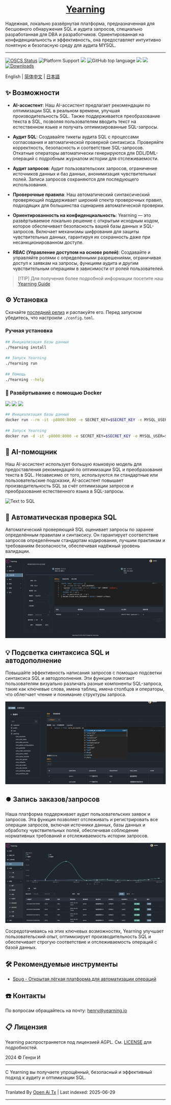 <div align="center">

<h1 style="border-bottom: none">
    <b><a href="https://next.yearning.io">Yearning</a></b><br />
</h1>
</div>

 Надежная, локально развёрнутая платформа, предназначенная для бесшовного обнаружения SQL и аудита запросов, специально разработанная для DBA и разработчиков. Ориентированная на конфиденциальность и эффективность, она предоставляет интуитивно понятную и безопасную среду для аудита MYSQL.

---
[![OSCS Status](https://www.oscs1024.com/platform/badge/cookieY/Yearning.svg?size=small)](https://www.murphysec.com/dr/nDuoncnUbuFMdrZsh7)
![Platform Support](https://img.shields.io/badge/-x86_x64%20ARM%20Supports%20%E2%86%92-rgb(84,56,255)?style=flat-square&logoColor=white&logo=linux)
[![][github-license-shield]][github-license-link]
![GitHub top language](https://img.shields.io/github/languages/top/cookieY/Yearning?color=369eff&label=golang&labelColor=black&logo=golang&logoColor=white&style=flat-square)
[![][github-forks-shield]][github-forks-link]
[![][github-stars-shield]][github-stars-link]
[![Downloads](https://img.shields.io/github/downloads/cookieY/Yearning/total?labelColor=black&logo=download&logoColor=white&style=flat-square)](https://github.com/cookieY/Yearning/releases/latest)

English | [简体中文](https://raw.githubusercontent.com/cookieY/Yearning/next/README.zh-CN.md) | [日本語](https://raw.githubusercontent.com/cookieY/Yearning/next/README.ja-JP.md)

## ✨ Возможности

- **AI-ассистент**: Наш AI-ассистент предлагает рекомендации по оптимизации SQL в реальном времени, улучшая производительность SQL. Также поддерживается преобразование текста в SQL, позволяя пользователям вводить текст на естественном языке и получать оптимизированные SQL-запросы.
  
- **Аудит SQL**: Создавайте тикеты аудита SQL с процессами согласования и автоматической проверкой синтаксиса. Проверяйте корректность, безопасность и соответствие SQL-запросов. Откатные операторы автоматически генерируются для DDL/DML-операций с подробным журналом истории для отслеживаемости.

- **Аудит запросов**: Аудит пользовательских запросов, ограничение источников данных и баз данных, анонимизация чувствительных полей. Записи запросов сохраняются для последующего использования.

- **Проверочные правила**: Наш автоматический синтаксический проверяющий поддерживает широкий спектр проверочных правил, подходящих для большинства сценариев автоматической проверки.

- **Ориентированность на конфиденциальность**: Yearning — это развёртываемое локально решение с открытым исходным кодом, которое обеспечивает безопасность вашей базы данных и SQL-запросов. Включает механизмы шифрования для защиты чувствительных данных, гарантируя их сохранность даже при несанкционированном доступе.

- **RBAC (Управление доступом на основе ролей)**: Создавайте и управляйте ролями с определёнными разрешениями, ограничивая доступ к заявкам на запросы, функциям аудита и другим чувствительным операциям в зависимости от ролей пользователей.

> \[!TIP]
> Для получения более подробной информации посетите наш [Yearning Guide](https://next.yearning.io)


## ⚙️ Установка

Скачайте [последний релиз](https://github.com/cookieY/Yearning/releases/latest) и распакуйте его. Перед запуском убедитесь, что настроили `./config.toml`.

### Ручная установка

```bash
## Инициализация базы данных
./Yearning install

## Запуск Yearning
./Yearning run

## Помощь
./Yearning --help
```

### 🚀 Развёртывание с помощью Docker
[![][docker-release-shield]][docker-release-link]
[![][docker-size-shield]][docker-size-link]
[![][docker-pulls-shield]][docker-pulls-link]
```bash
## Инициализация базы данных
docker run --rm -it -p8000:8000 -e SECRET_KEY=$SECRET_KEY -e MYSQL_USER=$MYSQL_USER -e MYSQL_ADDR=$MYSQL_ADDR -e MYSQL_PASSWORD=$MYSQL_PASSWORD -e MYSQL_DB=$Yearning_DB -e Y_LANG=zh_CN yeelabs/yearning "/opt/Yearning install"

## Запуск Yearning
docker run -d -it -p8000:8000 -e SECRET_KEY=$SECRET_KEY -e MYSQL_USER=$MYSQL_USER -e MYSQL_ADDR=$MYSQL_ADDR -e MYSQL_PASSWORD=$MYSQL_PASSWORD -e MYSQL_DB=$Yearning_DB -e Y_LANG=zh_CN yeelabs/yearning
```
## 🤖 AI-помощник

Наш AI-ассистент использует большую языковую модель для предоставления рекомендаций по оптимизации SQL и преобразования текста в SQL. Независимо от того, используются ли стандартные или пользовательские подсказки, AI-ассистент повышает производительность SQL за счёт оптимизации запросов и преобразования естественного языка в SQL-запросы.

![Text to SQL](https://raw.githubusercontent.com/cookieY/Yearning/next/img/text2sql.jpg)

## 🔖 Автоматическая проверка SQL

Автоматический проверяющий SQL оценивает запросы по заранее определённым правилам и синтаксису. Он гарантирует соответствие запросов определённым стандартам кодирования, лучшим практикам и требованиям безопасности, обеспечивая надёжный уровень валидации.

![SQL Audit](https://raw.githubusercontent.com/cookieY/Yearning/next/img/audit.png)

## 💡 Подсветка синтаксиса SQL и автодополнение

Повышайте эффективность написания запросов с помощью подсветки синтаксиса SQL и автодополнения. Эти функции помогают пользователям визуально различать разные компоненты SQL-запроса, такие как ключевые слова, имена таблиц, имена столбцов и операторы, что облегчает чтение и понимание структуры запроса.

![SQL Query](https://raw.githubusercontent.com/cookieY/Yearning/next/img/query.png)

## ⏺️ Запись заказов/запросов

Наша платформа поддерживает аудит пользовательских заявок и запросов. Эта функция позволяет отслеживать и регистрировать все операции запросов, включая источники данных, базы данных и обработку чувствительных полей, обеспечивая соблюдение нормативных требований и отслеживаемость истории запросов.

![Order/Query Record](https://raw.githubusercontent.com/cookieY/Yearning/next/img/record.png)

Сосредотачиваясь на этих ключевых возможностях, Yearning улучшает пользовательский опыт, оптимизирует производительность SQL и обеспечивает строгую соответствие и отслеживаемость операций с базой данных.

## 🛠️ Рекомендуемые инструменты

- [Spug - Открытая лёгкая платформа для автоматизации операций](https://github.com/openspug/spug)

## ☎️ Контакты

По вопросам обращайтесь на почту: henry@yearning.io
## 📋 Лицензия

Yearning распространяется под лицензией AGPL. См. [LICENSE](LICENSE) для подробностей.

2024 © Генри И

---

С Yearning вы получаете упрощённый, безопасный и эффективный подход к аудиту и оптимизации SQL.


[docker-pulls-link]: https://hub.docker.com/r/yeelabs/yearning
[docker-pulls-shield]: https://img.shields.io/docker/pulls/yeelabs/yearning?color=45cc11&labelColor=black&style=flat-square
[docker-release-link]: https://hub.docker.com/r/yeelabs/yearning
[docker-release-shield]: https://img.shields.io/docker/v/yeelabs/yearning?color=369eff&label=docker&labelColor=black&logo=docker&logoColor=white&style=flat-square
[docker-size-link]: https://hub.docker.com/r/yeelabs/yearning
[docker-size-shield]: https://img.shields.io/docker/image-size/yeelabs/yearning?color=369eff&labelColor=black&style=flat-square
[github-forks-shield]: https://img.shields.io/github/forks/cookieY/Yearning?color=8ae8ff&labelColor=black&style=flat-square
[github-forks-link]: https://github.com/cookieY/Yearning/network/members
[github-stars-link]: https://github.com/cookieY/Yearning/network/stargazers
[github-stars-shield]: https://img.shields.io/github/stars/cookieY/Yearning?color=ffcb47&labelColor=black&style=flat-square
[github-license-link]: https://github.com/cookieY/Yearning/blob/main/LICENSE
[github-license-shield]: https://img.shields.io/badge/AGPL%203.0-white?labelColor=black&style=flat-square



---


Tranlated By [Open Ai Tx](https://github.com/OpenAiTx/OpenAiTx) | Last indexed: 2025-06-29


---
